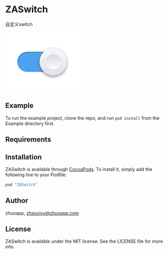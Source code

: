 # ZASwitch
自定义switch

  

![image](https://github.com/zhuoapp/ZASwitch/blob/master/demo.png)

## Example

To run the example project, clone the repo, and run `pod install` from the Example directory first.

## Requirements

## Installation

ZASwitch is available through [CocoaPods](http://cocoapods.org). To install
it, simply add the following line to your Podfile:

```ruby
pod "ZASwitch"
```

## Author

zhuoapp, zhaoyiyu@zhuoapp.com

## License

ZASwitch is available under the MIT license. See the LICENSE file for more info.
